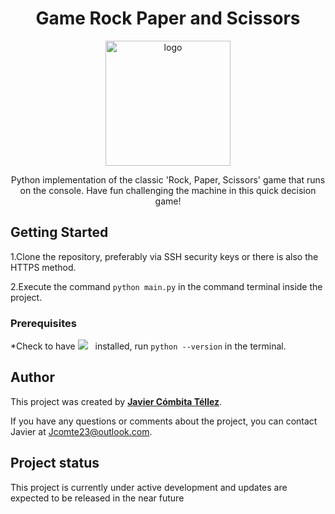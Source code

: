 <h1 align="center">Game Rock Paper and Scissors</h1>

<p align="center"><img src="https://www.risasinmas.com/wp-content/uploads/2013/04/piedra-papel-tijera.jpg" width="200" alt="logo"></p>

<p align="center">Python implementation of the classic 'Rock, Paper, Scissors' game that runs on the console. Have fun challenging the machine in this quick decision game!</p>

## Getting Started

1.Clone the repository, preferably via SSH security keys or there is also the HTTPS method.

2.Execute the command ```python main.py``` in the command terminal inside the project.

### Prerequisites
*Check to have <a href="https://www.python.org/" target="_blank"><img src="https://img.shields.io/static/v1?style=for-the-badge&message=Python&color=3776AB&logo=Python&logoColor=FFFFFF&label" /></a>&nbsp;&nbsp; installed, run ```python --version``` in the terminal. 

## Author

This project was created by **[Javier Cómbita Téllez](https://github.com/jcomte23)**. 

If you have any questions or comments about the project, you can contact Javier at Jcomte23@outlook.com.

## Project status

This project is currently under active development and updates are expected to be released in the near future

